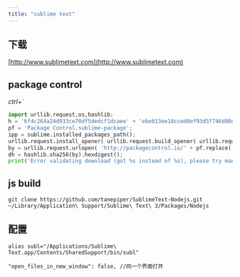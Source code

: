 ```yaml
---
title: "sublime text"
---
```


## 下载

[http://www.sublimetext.com](http://www.sublimetext.com)

## package control

*ctrl+`*

```python
import urllib.request,os,hashlib; 
h = '6f4c264a24d933ce70df5dedcf1dcaee' + 'ebe013ee18cced0ef93d5f746d80ef60'; 
pf = 'Package Control.sublime-package'; 
ipp = sublime.installed_packages_path(); 
urllib.request.install_opener( urllib.request.build_opener( urllib.request.ProxyHandler()) ); 
by = urllib.request.urlopen( 'http://packagecontrol.io/' + pf.replace(' ', '%20')).read(); 
dh = hashlib.sha256(by).hexdigest(); 
print('Error validating download (got %s instead of %s), please try manual install' % (dh, h)) if dh != h else open(os.path.join( ipp, pf), 'wb' ).write(by)
```

## js build

```shell
git clone https://github.com/tanepiper/SublimeText-Nodejs.git ~/Library/Application\ Support/Sublime\ Text\ 3/Packages/Nodejs
```

## 配置

```shell
alias subl="/Applications/Sublime\ Text.app/Contents/SharedSupport/bin/subl"

"open_files_in_new_window": false, //同一个界面打开
```
